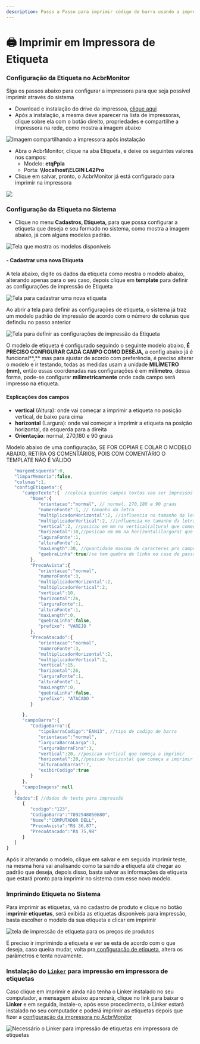 ```yaml
---
description: Passo a Passo para imprimir código de barra usando a impressora de Etiqueta
---
```


# 🖨 Imprimir em Impressora de Etiqueta

### Configuração da Etiqueta no AcbrMonitor

Siga os passos abaixo para configurar a impressora para que seja possível imprimir através do sistema

* Download e instalação do drive da impressoa, [clique aqui](https://www.bztech.com.br/arquivos/driver-elgin-l42.zip)
* Após a instalação, a mesma deve aparecer na lista de impressoras, clique sobre ela com o botão direito, propriedades e compartilhe a impressora na rede, como mostra a imagem abaixo

![Imagem compartilhando a impressora após instalação](<../../../../.gitbook/assets/image (158).png>)

* Abra o AcbrMonitor, clique na aba Etiqueta, e deixe os seguintes valores nos campos:
  * Modelo: **etqPpla**
  * Porta: **\\\localhost\ELGIN L42Pro**
* Clique em salvar, pronto, o AcbrMonitor já está configurado para imprimir na impressora

![](<../../../../.gitbook/assets/image (164).png>)

### **Configuração da Etiqueta no Sistema**

* Clique no menu **Cadastros, Etiqueta,** para que possa configurar a etiqueta que deseja e seu formado no sistema, como mostra a imagem abaixo, já com alguns modelos padrão.



![Tela que mostra os modelos disponíveis](<../../../../.gitbook/assets/image (172).png>)

#### - Cadastrar uma nova Etiqueta

A tela abaixo, digite os dados da etiqueta como mostra o modelo abaixo, alterando apenas para o seu caso, depois clique em **template** para definir as configurações de impressão de Etiqueta

![Tela para cadastrar uma nova etiqueta](<../../../../.gitbook/assets/image (165).png>)

Ao abrir a tela para definir as configurações de etiqueta, o sistema já traz um modelo padrão de impressão de acordo com o número de colunas que defindiu no passo anterior

![Tela para definir as configurações de impressão da Etiqueta](<../../../../.gitbook/assets/image (174).png>)

O modelo de etiqueta é configurado seguindo o seguinte modelo abaixo, **É PRECISO CONFIGURAR CADA CAMPO COMO DESEJA,** a config abaixo já é funcional**,** mas para ajustar de acordo com preferência, é preciso alterar o modelo e ir testando, todas as medidas usam a unidade **MILÍMETRO (mm),** então essas coordenadas nas configurações é em **milímetro**, dessa forma, pode-se configurar **milimetricamente** onde cada campo será impresso na etiqueta.

#### Explicações dos campos

* **vertical** (Altura): onde vai começar a imprimir a etiqueta no posição vertical, de baixo para cima
* **horizontal** (Largura): onde vai começar a imprimir a etiqueta na posição horizontal, da esquerda para a direita
* **Orientação**: normal, 270,180 e 90 graus

Modelo abaixo de uma configuração, SE FOR COPIAR E COLAR O MODELO ABAIXO, RETIRA OS COMENTÁRIOS, POIS COM COMENTÁRIO O TEMPLATE NÃO É VÁLIDO

```javascript
   "margemEsquerda":0,
   "limparMemoria":false,
   "colunas":1,
   "configEtiqueta":{
      "campoTexto":{  //coloca quantos campos textos vao ser impressos       
         "Nome":{
            "orientacao":"normal", // normal, 270,180 e 90 graus 
            "numeroFonte":1, // tamanho da letra
            "multiplicadorHorizontal":2, //influencia no tamanho da letra
            "multiplicadorVertical":2, //influencia no tamanho da letra na horizontal   
            "vertical":2, //posicao em mm na vertical(altura) que começa a imprimir
            "horizontal":10,//posicao em mm na horizontal(largura) que começa a imprimir
            "laguraFonte":1,
            "alturaFonte":1,
            "maxLength":30, //quantidade maxima de caracteres pro campo
            "quebraLinha":true//se tem quebra de linha no caso de passar a quantidade maxima
         },
         "PrecoAvista":{
            "orientacao":"normal",
            "numeroFonte":3,
            "multiplicadorHorizontal":2,
            "multiplicadorVertical":2,
            "vertical":10,
            "horizontal":26,
            "larguraFonte":1,
            "alturaFonte":1,
            "maxLength":0,
            "quebraLinha":false,
            "prefixo": "VAREJO "
         },
         "PrecoAtacado":{
            "orientacao":"normal",
            "numeroFonte":3,
            "multiplicadorHorizontal":2,
            "multiplicadorVertical":2,
            "vertical":15,
            "horizontal":26,
            "larguraFonte":1,
            "alturaFonte":1,
            "maxLength":0,
            "quebraLinha":false,
            "prefixo": "ATACADO "
         }

      },
      "campoBarra":{
         "CodigoBarra":{
            "tipoBarraCodigo":"EAN13", //tipo de codigo de barra
            "orientacao":"normal", 
            "larguraBarraLarga":3,
            "larguraBarraFina":3,
            "vertical":20, //posicao vertical que começa a imprimir
            "horizontal":20,//posicao horizontal que começa a imprimir
            "alturaCodBarras":7,
            "exibirCodigo":true
         }
      },
      "campoImagens":null
   },
   "dados":[ //dados de teste para impressão
      {
         "codigo":"123",
         "CodigoBarra":"7892948050680",
         "Nome":"COMPUTADOR DELL",
         "PrecoAvista":"R$ 36,87",         
         "PrecoAtacado":"R$ 75,98"      
      }   
   ]
}
```



Após ir alterando o modelo, clique em salvar e em seguida imprimir teste, na mesma hora vai analisando como ta saindo a etiqueta até chegar ao padrão que deseja, depois disso, basta salvar as informações da etiqueta que estará pronto para imprimir no sistema com esse novo modelo.

### Imprimindo Etiqueta no Sistema

Para imprimir as etiquetas, vá no cadastro de produto e clique no botão i**mprimir etiquetas**, será exibida as etiquetas disponíveis para impressão, basta escolher o modelo da sua etiqueta e clicar em imprimir



![tela de impressão de etiqueta para os preços de produtos](<../../../../.gitbook/assets/image (168) (1).png>)

É preciso ir imprimindo a etiqueta e ver se está de acordo com o que deseja, caso queira mudar, volta pra[ configuração de etiqueta](./#configuracao-da-etiqueta-no-sistema), altera os parâmetros e tenta novamente.

### Instalação do [`Linker`](https://github.com/linksoft-dev/downloads/releases/download/latest/LinkerInstalacao.exe) para impressão em impressora de etiquetas

Caso clique em imprimir e ainda não tenha o Linker instalado no seu computador, a mensagem abaixo aparecerá, clique no link para baixar o **Linker** e em seguida, instale-o, após esse procedimento, o Linker estará instalado no seu computador e poderá imprimir as etiquetas depois que fizer a [configuração da impressora no AcbrMonitor](./#configuracao-da-etiqueta-no-acbrmonitor)

![Necessário o Linker para impressão de etiquetas em impressora de etiquetas](<../../../../.gitbook/assets/image (171).png>)

